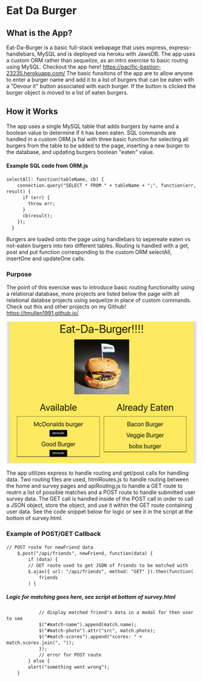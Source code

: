 # Eat Da Burger

## What is the App?

Eat-Da-Burger is a basic full-stack webapage that uses express, express-handlebars, MySQL and is deployed via heroku with JawsDB. The app uses a custom ORM rather than sequelize, as an intro exercise to basic routng using MySQL. Checkout the app here! https://pacific-bastion-23235.herokuapp.com/ The basic funsitons of the app are to allow anyone to enter a burger name and add it to a list of burgers that can be eaten with a "Devour it" button associated with each burger. If the button is clicked the burger object is moved to a list of eaten burgers.

## How it Works

The app uses a single MySQL table that adds burgers by name and a boolean value to determine if it has been eaten. SQL commands are handled in a custom ORM.js fial with three basic function for selecting all burgers from the table to be added to the page, inserting a new burger to the database, and updating burgers boolean "eaten" value. 

#### Example SQL code from ORM.js

```
selectAll: function(tableName, cb) {
    connection.query("SELECT * FROM " + tableName + ";", function(err, result) {
      if (err) {
        throw err;
      }
      cb(result);
    });
  }
```

Burgers are loaded onto the page using handlebars to sepereate eaten vs not-eaten burgers into two different tables. Routing is handled with a get, post and put function corresponding to the custom ORM selectAll, insertOne and updateOne calls.

### Purpose

The point of this exercise was to introduce basic routing functionality using a relational database, more projects are listed below the page with all relational databse projects using sequelize in place of custom commands. Check out this and other projects on my Github! https://tmullen1991.github.io/

![Alt Text](image/burger.png)


The app utilizes express to handle routing and get/post calls for handling data. Two routing files are used, htmlRoutes.js to handle routing between the home and survey pages and apiRouting.js to handle a GET route to reutrn a list of possible matches and a POST route to handle submitted user survey data. The GET call is handled inside of the POST call in order to call a JSON object, store the object, and use it within the GET route containing user data. See the code snippet below for logic or see it in the script at the bottom of survey.html.

### Example of POST/GET Callback

```
// POST route for newFriend data
    $.post("/api/friends", newFriend, function(data) {
        if (data) {
        // GET route used to get JSON of friends to be matched with
        $.ajax({ url: "/api/friends", method: "GET" }).then(function(
            friends
        ) {
```
##### Logic for matching goes here, see script at bottom of survey.html
```          
            // display matched friend's data in a modal for then user to see
            $("#match-name").append(match.name);
            $("#match-photo").attr("src", match.photo);
            $("#match-scores").append("scores: " + match.scores.join(", "));
            });
            // error for POST route
        } else {
        alert("something went wrong");
    }
```
